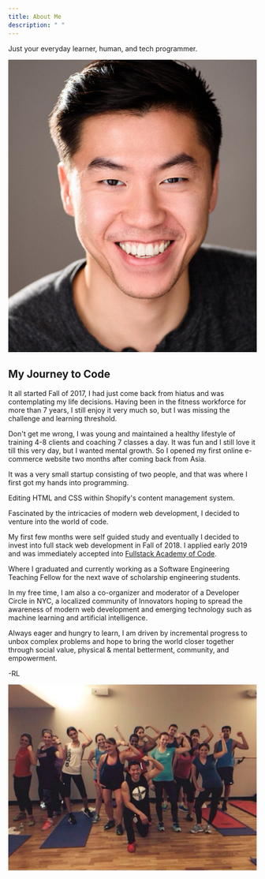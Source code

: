```yaml
---
title: About Me
description: " "
---
```


Just your everyday learner, human, and tech programmer.

![](profile-pic.jpg)

## My Journey to Code

It all started Fall of 2017, I had just come back from hiatus and was
contemplating my life decisions. Having been in the fitness workforce for more
than 7 years, I still enjoy it very much so, but I was missing the challenge and learning threshold.

Don't get me wrong, I was young and maintained a healthy lifestyle of training 4-8 clients and coaching 7 classes a day. It was fun and I still love it till this very day, but I wanted mental growth. So I opened my first online e-commerce website two months after coming back from Asia.

It was a very small startup consisting of two people, and that was where I first got my hands into programming.

Editing HTML and CSS within Shopify's content management system.

Fascinated by the intricacies of modern web development, I decided to venture into the world of code.

My first few months were self guided study and eventually I decided to invest into full stack web development in Fall of 2018. I applied early 2019 and was immediately accepted into [Fullstack Academy of Code](https://www.fullstackacademy.com/).

Where I graduated and currently working as a Software Engineering Teaching Fellow for the next wave of scholarship engineering students.

In my free time, I am also a co-organizer and moderator of a Developer Circle in NYC, a localized community of Innovators hoping to spread the awareness of modern web development and emerging technology such as machine learning and artificial intelligence.

Always eager and hungry to learn, I am driven by incremental progress to unbox complex problems and hope to bring the world closer together through social value, physical & mental betterment, community, and empowerment.

-RL

![](team.png)
